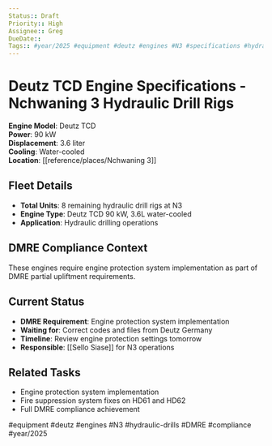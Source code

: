 ```yaml
---
Status:: Draft
Priority:: High
Assignee:: Greg
DueDate:: 
Tags:: #year/2025 #equipment #deutz #engines #N3 #specifications #hydraulic-drills
---
```


# Deutz TCD Engine Specifications - Nchwaning 3 Hydraulic Drill Rigs

**Engine Model**: Deutz TCD  
**Power**: 90 kW  
**Displacement**: 3.6 liter  
**Cooling**: Water-cooled  
**Location**: [[reference/places/Nchwaning 3]]  

## Fleet Details
- **Total Units**: 8 remaining hydraulic drill rigs at N3
- **Engine Type**: Deutz TCD 90 kW, 3.6L water-cooled
- **Application**: Hydraulic drilling operations

## DMRE Compliance Context
These engines require engine protection system implementation as part of DMRE partial upliftment requirements.

## Current Status
- **DMRE Requirement**: Engine protection system implementation
- **Waiting for**: Correct codes and files from Deutz Germany
- **Timeline**: Review engine protection settings tomorrow
- **Responsible**: [[Sello Siase]] for N3 operations

## Related Tasks
- Engine protection system implementation
- Fire suppression system fixes on HD61 and HD62
- Full DMRE compliance achievement

#equipment #deutz #engines #N3 #hydraulic-drills #DMRE #compliance #year/2025